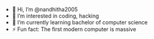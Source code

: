 - 👋 Hi, I’m @nandhitha2005
- 👀 I’m interested in coding, hacking
- 🌱 I’m currently learning bachelor of computer science
- ⚡ Fun fact: The first modern computer is massive
